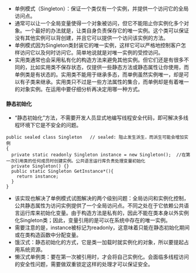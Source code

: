 + 单例模式（Singleton）：保证一个类仅有一个实例，并提供一个访问它的全局访问点。
+ 通常可以让一个全局变量使得一个对象被访问，但它不能阻止你实例化多个对象。一个最好的办法就是，让类自身负责保存它的唯一实例。这个类可以保证没有其他实例可以背创建，并且它可以提供一个访问该实例的方法。
+ 单例模式因为Singleton类封装它的唯一实例，这样它可以严格地控制客户怎样访问它以及何时访问它。简单地说就是对唯一实例的受控访问。
+ 实用类通常也会采用私有化的构造方法来避免其他实例。但它们还是有很多不同的，比如实用类不保存状态，仅提供一些静态方法或静态属性让你使用，而单例类是有状态的。实用类不能用于继承多态，而单例虽然实例唯一，却是可以有子类来继承。实用类只不过是一些方法属性的集合，而单例却是有着唯一的对象实例。在运用中要仔细分析再决定用哪一种方式。

#### 静态初始化
+ “静态初始化”方法，不需要开发人员显式地编写线程安全代码，即可解决多线程环境下它是不安全的问题。

```
public sealed class Singleton   // sealed: 阻止发生派生，而派生可能会增加实例
{
  private static readonly Singleton instance = new Singleton();  //在第一次引用类的任何成员时创建实例。公共语言运行库负责处理变量初始化
  private Singleton() {}
  public static Singleton GetInstance*(){
    return instance;
  }
}
```
+ 该实现也解决了单例模式试图解决的两个级别问题：全局访问和实例化控制，公共静态属性为访问实例提供了一个全局访问点。不同之处在于它依赖公共语言运行库来初始化变量。由于构造方法是私有的，因此不能在类本身以外实例化Singleton类；因此，变量引用的是可以在系统中存在的唯一实例。
+ 需要注意的是，instance被标记为readonly，这意味着只能在静态初始化期间或在类构造函数中分配变量。
+ 饿汉式：静态初始化的方式，它是类一加载时就实例化的对象，所以要提起占用系统资源。
+ 懒汉式单例类：要在第一次被引用时，才会将自己实例化。会面临多线程访问的安全性问题，需要做双重锁定这样的处理才可以保证安全。
